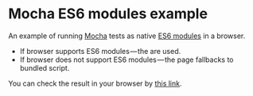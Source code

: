 # Mocha ES6 modules example
An example of running [Mocha](https://mochajs.org/) tests as native [ES6 modules](https://hacks.mozilla.org/2015/08/es6-in-depth-modules/) in a browser.

* If browser supports ES6 modules — the are used. 
* If browser does not support ES6 modules — the page fallbacks to bundled script.

You can check the result in your browser by [this link](https://vitalets.github.io/mocha-es6-modules/).
